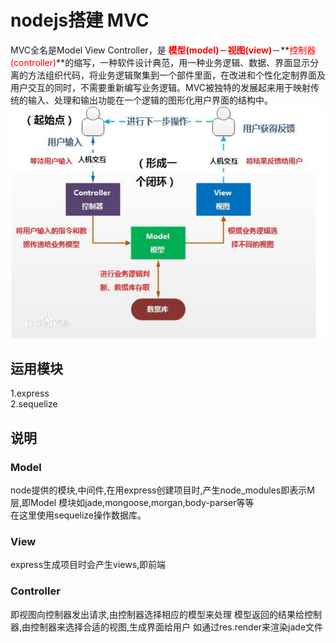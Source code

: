 # nodejs搭建 MVC  
MVC全名是Model View Controller，是 **<font color=red>模型(model)</font>**－**<font color=red>视图(view)</font>**－**<font color=red>控制器(controller)</font>**的缩写，一种软件设计典范，用一种业务逻辑、数据、界面显示分离的方法组织代码，将业务逻辑聚集到一个部件里面，在改进和个性化定制界面及用户交互的同时，不需要重新编写业务逻辑。MVC被独特的发展起来用于映射传统的输入、处理和输出功能在一个逻辑的图形化用户界面的结构中。  
![mvc p](mvc.jpg)
## 运用模块
1.express  
2.sequelize
## 说明
### Model 
node提供的模块,中间件,在用express创建项目时,产生node_modules即表示M层,即Model
模块如jade,mongoose,morgan,body-parser等等   
在这里使用sequelize操作数据库。
### View 
express生成项目时会产生views,即前端
### Controller 
即视图向控制器发出请求,由控制器选择相应的模型来处理
模型返回的结果给控制器,由控制器来选择合适的视图,生成界面给用户
如通过res.render来渲染jade文件
